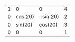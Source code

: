 |  |  |  |  |
|---|---|---|---|
| 1 | 0 | 0 | 4 |
| 0 | cos(20) | -sin(20) | 2 |
| 0 | sin(20) | cos(20) | 3 |
| 0 | 0 | 0 | 1 |
